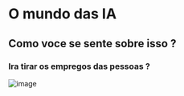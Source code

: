 # O mundo das IA 
## Como voce se sente sobre isso ?
### Ira tirar os empregos das pessoas ?
![image](https://github.com/casciane/teste-workshop/assets/147413210/c0590773-5fc0-484d-a370-e2a35a0be74f)
